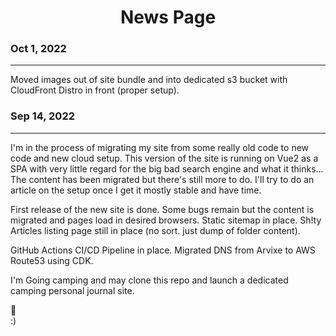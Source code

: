 <div style="text-align: center;">

# News Page
</div>

### Oct 1, 2022
---

Moved images out of site bundle and into dedicated s3 bucket with CloudFront Distro in front (proper setup).

### Sep 14, 2022
---

I'm in the process of migrating my site from some really old code to new code and new cloud setup. This version of the site is running on Vue2 as a SPA with very little regard for the big bad search engine and what it thinks... The content has been migrated but there's still more to do. I'll try to do an article on the setup once I get it mostly stable and have time.


First release of the new site is done. Some bugs remain but the content is migrated and pages load in desired browsers. Static sitemap in place. Sh!ty Articles listing page still in place (no sort. just dump of folder content).

GitHub Actions CI/CD Pipeline in place. Migrated DNS from Arvixe to AWS Route53 using CDK.

I'm Going camping and may clone this repo and launch a dedicated camping personal journal site.

:beer:<br>
:)
